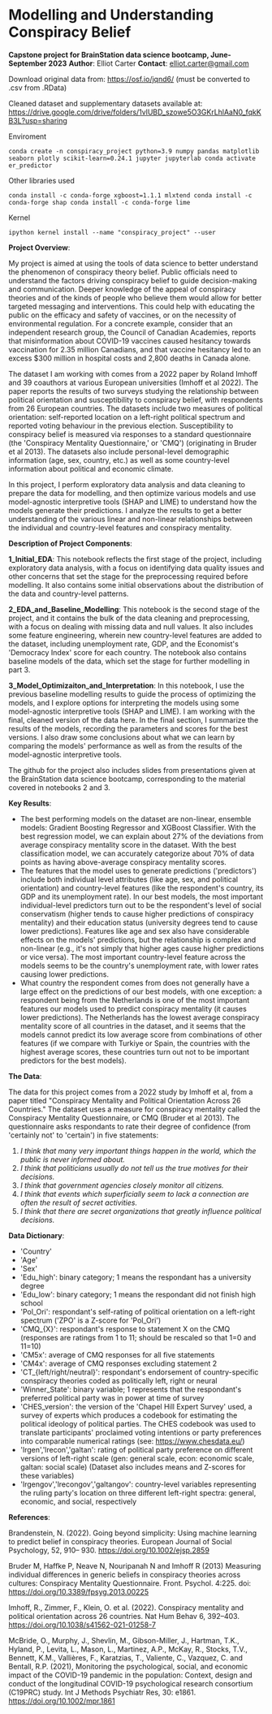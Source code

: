 # Modelling and Understanding Conspiracy Belief
**Capstone project for BrainStation data science bootcamp, June-September 2023**
**Author**: Elliot Carter
**Contact**: elliot.carter@gmail.com

Download original data from:
https://osf.io/jqnd6/ (must be converted to .csv from .RData)

Cleaned dataset and supplementary datasets available at:
https://drive.google.com/drive/folders/1vlUBD_szowe5O3GKrLhlAaN0_fqkKB3L?usp=sharing

Enviroment

    conda create -n conspiracy_project python=3.9 numpy pandas matplotlib seaborn plotly scikit-learn=0.24.1 jupyter jupyterlab conda activate er_predictor
    
Other libraries used

    conda install -c conda-forge xgboost=1.1.1 mlxtend conda install -c conda-forge shap conda install -c conda-forge lime

Kernel

    ipython kernel install --name "conspiracy_project" --user

**Project Overview**:

My project is aimed at using the tools of data science to better understand the phenomenon of conspiracy theory belief. Public officials need to understand the factors driving conspiracy belief to guide decision-making and communication. Deeper knowledge of the appeal of conspiracy theories and of the kinds of people who believe them would allow for better targeted messaging and interventions. This could help with educating the public on the efficacy and safety of vaccines, or on the necessity of environmental regulation. For a concrete example, consider that an independent research group, the Council of Canadian Academies, reports that misinformation about COVID-19 vaccines caused hesitancy towards vaccination for 2.35 million Canadians, and that vaccine hesitancy led to an excess $300 million in hospital costs and 2,800 deaths in Canada alone.

The dataset I am working with comes from a 2022 paper by Roland Imhoff and 39 coauthors at various European universities (Imhoff et al 2022). The paper reports the results of two surveys studying the relationship between political orientation and susceptibility to conspiracy belief, with respondents from 26 European countries. The datasets include two measures of  political orientation: self-reported location on a left-right political spectrum and reported voting behaviour in the previous election. Susceptibility to conspiracy belief is measured via responses to a standard questionnaire (the 'Conspiracy Mentality Questionnaire,' or 'CMQ') (originating in Bruder et al 2013). The datasets also include personal-level demographic information (age, sex, country, etc.) as well as some country-level information about political and economic climate.

In this project, I perform exploratory data analysis and data cleaning to prepare the data for modelling, and then optimize various models and use model-agnostic interpretive tools (SHAP and LIME) to understand how the models generate their predictions. I analyze the results to get a better understanding of the various linear and non-linear relationships between the individual and country-level features and conspiracy mentality. 

**Description of Project Components**:

**1_Initial_EDA**: This notebook reflects the first stage of the project, including exploratory data analysis, with a focus on identifying data quality issues and other concerns that set the stage for the preprocessing required before modelling. It also contains some initial observations about the distribution of the data and country-level patterns.

**2_EDA_and_Baseline_Modelling**: This notebook is the second stage of the project, and it contains the bulk of the data cleaning and preprocessing, with a focus on dealing with missing data and null values. It also includes some feature engineering, wherein new country-level features are added to the dataset, including unemployment rate, GDP, and the Economist's 'Democracy Index' score for each country. The notebook also contains baseline models of the data, which set the stage for further modelling in part 3.

**3_Model_Optimizaiton_and_Interpretation**: In this notebook, I use the previous baseline modelling results to guide the process of optimizing the models, and I explore options for interpreting the models using some model-agnostic interpretive tools (SHAP and LIME). I am working with the final, cleaned version of the data here. In the final section, I summarize the results of the models, recording the parameters and scores for the best versions. I also draw some conclusions about what we can learn by comparing the models' performance as well as from the results of the model-agnostic interpretive tools.

The github for the project also includes slides from presentations given at the BrainStation data science bootcamp, corresponding to the material covered in notebooks 2 and 3.

**Key Results**:

- The best performing models on the dataset are non-linear, ensemble models: Gradient Boosting Regressor and XGBoost Classifier. With the best regression model, we can explain about 27% of the deviations from average conspiracy mentality score in the dataset. With the best classification model, we can accurately categorize about 70% of data points as having above-average conspiracy mentality scores.
- The features that the model uses to generate predictions ('predictors') include both individual level attributes (like age, sex, and political orientation) and country-level features (like the respondent's country, its GDP and its unemployment rate). In our best models, the most important individual-level predictors turn out to be the respondent's level of social conservatism (higher tends to cause higher predictions of conspiracy mentality) and their education status (university degrees tend to cause lower predictions). Features like age and sex also have considerable effects on the models' predictions, but the relationship is complex and non-linear (e.g., it's not simply that higher ages cause higher predictions or vice versa). The most important country-level feature across the models seems to be the country's unemployment rate, with lower rates causing lower predictions.
- What country the respondent comes from does not generally have a large effect on the predictions of our best models, with one exception: a respondent being from the Netherlands is one of the most important features our models used to predict conspiracy mentality (it causes lower predictions). The Netherlands has the lowest average conspiracy mentality score of all countries in the dataset, and it seems that the models cannot predict its low average score from combinations of other features (if we compare with Turkiye or Spain, the countries with the highest average scores, these countries turn out not to be important predictors for the best models).


**The Data**:

The data for this project comes from a 2022 study by Imhoff et al, from a paper titled "Conspiracy Mentality and Political Orientation Across 26 Countries." The dataset uses a measure for conspiracy mentality called the Conspiracy Mentality Questionnaire, or CMQ (Bruder et al 2013). The questionnaire asks respondants to rate their degree of confidence (from 'certainly not' to 'certain') in five statements:

1. *I think that many very important things happen in the world, which the public is never informed about.*
2. *I think that politicians usually do not tell us the true motives for their decisions.*
3. *I think that government agencies closely monitor all citizens.*
4. *I think that events which superficially seem to lack a connection are often the result of secret activities.*
5. *I think that there are secret organizations that greatly influence political decisions.*

**Data Dictionary**: 

- 'Country'
- 'Age'
- 'Sex'
- 'Edu_high': binary category; 1 means the respondant has a university degree
- 'Edu_low': binary category; 1 means the respondant did not finish high school
- 'Pol_Ori': respondant's self-rating of political orientation on a left-right spectrum ('ZPO' is a Z-score for 'Pol_Ori')
- 'CMQ_{X}': respondant's response to statement X on the CMQ (responses are ratings from 1 to 11; should be rescaled so that 1=0 and 11=10)
- 'CM5x': average of CMQ responses for all five statements
- 'CM4x': average of CMQ responses excluding statement 2
- 'CT_{left/right/neutral}': respondant's endorsement of country-specific conspiracy theories coded as politically left, right or neural
- 'Winner_State': binary variable; 1 represents that the respondant's preferred political party was in power at time of survey
- 'CHES_version': the version of the 'Chapel Hill Expert Survey' used, a survey of experts which produces a codebook for estimating the political ideology of political parties. The CHES codebook was used to translate participants' proclaimed voting intentions or party preferences into comparable numerical ratings (see: https://www.chesdata.eu/)
- 'lrgen','lrecon','galtan': rating of political party preference on different versions of left-right scale (gen: general scale, econ: economic scale, galtan: social scale) (Dataset also includes means and Z-scores for these variables)
- 'lrgengov','lrecongov','galtangov': country-level variables representing the ruling party's location on three different left-right spectra: general, economic, and social, respectively


**References**:

Brandenstein, N. (2022). Going beyond simplicity: Using machine learning to predict belief in conspiracy theories. European Journal of Social Psychology, 52, 910– 930. https://doi.org/10.1002/ejsp.2859

Bruder M, Haffke P, Neave N, Nouripanah N and Imhoff R (2013) Measuring individual differences in generic beliefs in conspiracy theories across cultures: Conspiracy Mentality Questionnaire. Front. Psychol. 4:225. doi: https://doi.org/10.3389/fpsyg.2013.00225

Imhoff, R., Zimmer, F., Klein, O. et al. (2022). Conspiracy mentality and political orientation across 26 countries. Nat Hum Behav 6, 392–403. https://doi.org/10.1038/s41562-021-01258-7

McBride, O., Murphy, J., Shevlin, M., Gibson-Miller, J., Hartman, T.K., Hyland, P., Levita, L., Mason, L., Martinez, A.P., McKay, R., Stocks, T.V., Bennett, K.M., Vallières, F., Karatzias, T., Valiente, C., Vazquez, C. and Bentall, R.P. (2021), Monitoring the psychological, social, and economic impact of the COVID-19 pandemic in the population: Context, design and conduct of the longitudinal COVID-19 psychological research consortium (C19PRC) study. Int J Methods Psychiatr Res, 30: e1861. https://doi.org/10.1002/mpr.1861


